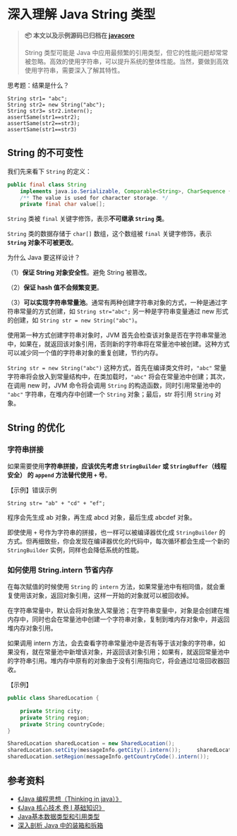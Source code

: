 # 深入理解 Java String 类型

> **📦 本文以及示例源码已归档在 [javacore](https://github.com/dunwu/javacore/)**
>
> String 类型可能是 Java 中应用最频繁的引用类型，但它的性能问题却常常被忽略。高效的使用字符串，可以提升系统的整体性能。当然，要做到高效使用字符串，需要深入了解其特性。

思考题：结果是什么？

```
String str1= "abc";
String str2= new String("abc");
String str3= str2.intern();
assertSame(str1==str2);
assertSame(str2==str3);
assertSame(str1==str3)
```

## String 的不可变性

我们先来看下 `String` 的定义：

```java
public final class String
    implements java.io.Serializable, Comparable<String>, CharSequence {
    /** The value is used for character storage. */
    private final char value[];
```

`String` 类被 `final` 关键字修饰，表示**不可继承 `String` 类**。

`String` 类的数据存储于 `char[]` 数组，这个数组被 `final` 关键字修饰，表示 **`String` 对象不可被更改**。

为什么 Java 要这样设计？

（1）**保证 String 对象安全性**。避免 String 被篡改。

（2）**保证 hash 值不会频繁变更**。

（3）**可以实现字符串常量池**。通常有两种创建字符串对象的方式，一种是通过字符串常量的方式创建，如 `String str="abc";` 另一种是字符串变量通过 new 形式的创建，如 `String str = new String("abc")`。

使用第一种方式创建字符串对象时，JVM 首先会检查该对象是否在字符串常量池中，如果在，就返回该对象引用，否则新的字符串将在常量池中被创建。这种方式可以减少同一个值的字符串对象的重复创建，节约内存。

 `String str = new String("abc")` 这种方式，首先在编译类文件时，`"abc"` 常量字符串将会放入到常量结构中，在类加载时，`"abc"` 将会在常量池中创建；其次，在调用 new 时，JVM 命令将会调用 `String` 的构造函数，同时引用常量池中的 `"abc"`  字符串，在堆内存中创建一个 `String` 对象；最后，str 将引用 `String` 对象。

## String 的优化

### 字符串拼接

如果需要使用**字符串拼接，应该优先考虑 `StringBuilder` 或 `StringBuffer`（线程安全） 的 `append` 方法替代使用 `+` 号**。

【示例】错误示例

```
String str= "ab" + "cd" + "ef";
```

程序会先生成 ab 对象，再生成 abcd 对象，最后生成 abcdef 对象。

即使使用 `+` 号作为字符串的拼接，也一样可以被编译器优化成 `StringBuilder` 的方式。但再细致些，你会发现在编译器优化的代码中，每次循环都会生成一个新的 `StringBuilder` 实例，同样也会降低系统的性能。

### 如何使用 String.intern 节省内存

在每次赋值的时候使用 `String` 的 `intern` 方法，如果常量池中有相同值，就会重复使用该对象，返回对象引用，这样一开始的对象就可以被回收掉。

在字符串常量中，默认会将对象放入常量池；在字符串变量中，对象是会创建在堆内存中，同时也会在常量池中创建一个字符串对象，复制到堆内存对象中，并返回堆内存对象引用。

如果调用 intern 方法，会去查看字符串常量池中是否有等于该对象的字符串，如果没有，就在常量池中新增该对象，并返回该对象引用；如果有，就返回常量池中的字符串引用。堆内存中原有的对象由于没有引用指向它，将会通过垃圾回收器回收。

【示例】

```java
public class SharedLocation {
 
	private String city;
	private String region;
	private String countryCode;
}

SharedLocation sharedLocation = new SharedLocation();
sharedLocation.setCity(messageInfo.getCity().intern());		sharedLocation.setCountryCode(messageInfo.getRegion().intern());
sharedLocation.setRegion(messageInfo.getCountryCode().intern());
```



## 参考资料

- [《Java 编程思想（Thinking in java）》](https://item.jd.com/10058164.html)
- [《Java 核心技术 卷 I 基础知识》](https://item.jd.com/12759308.html)
- [Java基本数据类型和引用类型](https://juejin.im/post/59cd71835188255d3448faf6)
- [深入剖析 Java 中的装箱和拆箱](https://www.cnblogs.com/dolphin0520/p/3780005.html)
